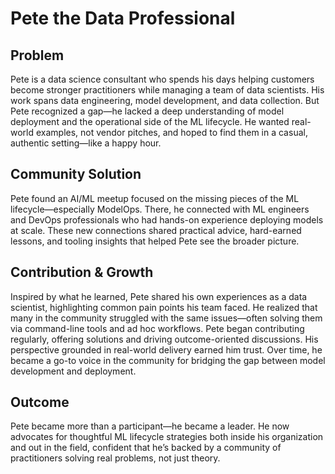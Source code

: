# Pete the Data Professional

## Problem
Pete is a data science consultant who spends his days helping customers become stronger practitioners while managing a team of data scientists. His work spans data engineering, model development, and data collection. But Pete recognized a gap—he lacked a deep understanding of model deployment and the operational side of the ML lifecycle. He wanted real-world examples, not vendor pitches, and hoped to find them in a casual, authentic setting—like a happy hour.

## Community Solution
Pete found an AI/ML meetup focused on the missing pieces of the ML lifecycle—especially ModelOps. There, he connected with ML engineers and DevOps professionals who had hands-on experience deploying models at scale. These new connections shared practical advice, hard-earned lessons, and tooling insights that helped Pete see the broader picture.

## Contribution & Growth
Inspired by what he learned, Pete shared his own experiences as a data scientist, highlighting common pain points his team faced. He realized that many in the community struggled with the same issues—often solving them via command-line tools and ad hoc workflows. Pete began contributing regularly, offering solutions and driving outcome-oriented discussions. His perspective grounded in real-world delivery earned him trust. Over time, he became a go-to voice in the community for bridging the gap between model development and deployment.

## Outcome
Pete became more than a participant—he became a leader. He now advocates for thoughtful ML lifecycle strategies both inside his organization and out in the field, confident that he’s backed by a community of practitioners solving real problems, not just theory.